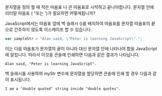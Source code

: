 문자열을 정의 할 때 작은 따옴표 나 큰 따옴표로 시작하고 끝나야합니다. 문자열 안에 리터럴 따옴표 ( "또는 ')가 필요하면 어떻게됩니까?

JavaScript에서는 따옴표 앞에 백 슬래시 (\)를 배치하여 따옴표를 문자열 따옴표의 끝으로 간주하지 않도록 이스케이프 할 수 있습니다.

```js
var sampleStr = "Alan said, \"Peter is learning JavaScript\".";
```

이는 다음 따옴표가 문자열의 끝이 아니라 대신 문자열 안에 나타나야 함을 JavaScript에 알립니다. 따라서 이것을 콘솔에 인쇄하면 다음과 같은 결과가 나타납니다.

```
Alan said, "Peter is learning JavaScript".
```

백 슬래시를 사용하여 myStr 변수에 문자열을 할당하면 콘솔에 인쇄 할 경우 다음과 같이 표시됩니다.

```
I am a "double quoted" string inside "double quotes".
```